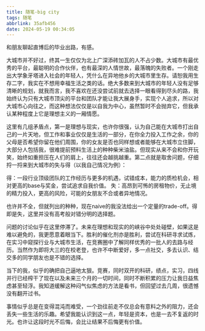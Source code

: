 ```yaml
---
title: 随笔-big city
tags: 随笔
abbrlink: 35afb456
date: 2024-05-19 00:34:05
---
```


和朋友聊起直博后的毕业出路，有感。

大城市并不好过，终其一生仅仅为北上广深添砖加瓦的人不占少数。大城市有最优秀的平台，最聪明的合作伙伴，也有最深的人情世故，最落魄的失败者。一个刚走出大学象牙塔进入社会的年轻人，凭什么在异地他乡的大城市里生存。请恕我用生存二字，我实在不想用幸福生活之类的话。绝大多数来到大城市的年轻人没有足够清晰的规划，就我而言，我不喜欢在还没尝试前就去选择一眼看得到尽头的路，我始终认为只有大城市顶尖的平台和团队才能让我大展身手，实现个人追求，所以对大城市心向往之，而这种想法仅仅是以自我为中心，虽然暂时不会抛弃它，但我承认某种程度上它是理想主义的一厢情愿。

这里有几组矛盾点，第一是理想与现实，也许你很强，认为自己能在大城市打出自己的一片天地，但工作和事业仅仅是生活的一部分，在你全力投入工作之余，你的父母是否希望你留在他们周围，你的女友是否也同样想或者能够在大城市立住脚，大部分人包括我，很难提前预料生活上的种种柴米油盐。但现实从来不会和你开玩笑，始终如重担压在人们的肩上，往往还会越挑越重。第二点就是取舍问题，仔细捋一捋来到大城市的失与得（以我自己情况为例）：

得：一段行业顶级团队的工作经历与更多的机遇，试错成本，能力的质检机会，相对更高的base与奖金，尝试追求自我价值。
失：高昂到可怖的房租物价，无止境的精力投入，更高的风险，可能的女朋友不合或者异地情况。

也许并不全，但就列出的种种，现在naive的我没法给出一个定量的trade-off。得即是失，这里并没有高考般对错分明的选择题。

问题的讨论似乎在这里停滞了。未来在理想和现实的的峡谷中处处碰壁，如果这是难以避免的，我更愿意着眼当下。胜利的催化剂亦是胜利，尝试在科研寻求试炼，在实习中窥探行业与大城市生活，在竞赛圈中了解同样优秀的一批人的去路与经历。当然作为即将大三的在校老登，也许不中断爱好，多一点社交，多去认识、结交多的同学朋友也是不错的选择。

当下的我，似乎的确把自己逼地太狠。竞赛，同时双开的科研，绩点，实习，四线并行已经榨干了现在以及未来三个月的一切时间，同时不断积累的压力让我日益焦虑甚至轻浮。我知道缓解这种闷气似焦虑的方法是看书，但回望过去几周，很遗憾没有翻开过书。

事情似乎总是在变得混沌而难受，一个劲往前走不仅总会有意料之外的阻力，还会丢失一些生活的乐趣。希望我能认识到这一点，年轻是资本，也是一去不复返的时光。也许让这段时光不后悔，会比让结果不后悔更有价值。




